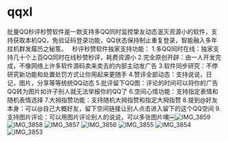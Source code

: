 # qqxl
批量QQ秒评秒赞软件是一款支持多QQ同时监控挚友动态泯灭资源小的软件，支持获取本机QQ，免验证码登录功能，QQ状态保持制止重复登录，智能融入多年挂机群发履历之秘笈。
  秒评秒赞软件独家支持功能：
1.多QQ同时在线：独家支持几十个上百QQ同时在线秒赞秒评，耗费资源小
2.完全原创开辟：由一人开发完成，不像网络上许多软件源码卖来卖去的内部主动发广告
3.软件同步研究：不停研究新功能和处置处罚方式让你用起来更随手
4.赞评全部动态：支持说说，日记，图片，分享等等统统QQ动态
5.批评留下QQ图：评论的时间可以将你的广告QQ转为图片如许子别人就无法举报你的QQ了
6.空间心情功能：支持指定表情和随机表情选择
7.大拇指赞功能：支持随机大拇指赞和指定大拇指赞
8.提到@好友本身：可以@自己大概好友，留下空间链接让别人点击进入留下的这个QQ空间
9.支持图片评论：可以用图片评论别人的说说，可以多张图片噢￼![IMG_3859](https://github.com/user-attachments/assets/51110260-11a0-4e9d-9024-86f78e655e23)
![IMG_3858](https://github.com/user-attachments/assets/67394cf8-59c4-4ced-b032-ef25131a7859)
![IMG_3857](https://github.com/user-attachments/assets/68eea397-bd39-4992-ac8f-a14b9c31fff6)
![IMG_3856](https://github.com/user-attachments/assets/b450ce14-adff-44fd-a460-1eb9def6f525)
![IMG_3855](https://github.com/user-attachments/assets/9507f231-60b4-4567-9a8a-110391c79ca4)
![IMG_3854](https://github.com/user-attachments/assets/b433932d-a513-410a-8577-3c76c7ee70c1)
![IMG_3853](https://github.com/user-attachments/assets/aea78629-abe9-4549-924b-94802e0fd1d1)
